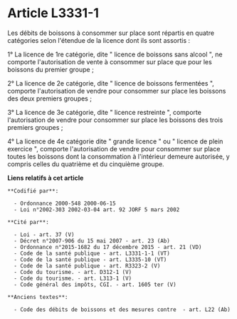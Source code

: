 # Article L3331-1

Les débits de boissons à consommer sur place sont répartis en quatre catégories selon l'étendue de la licence dont ils sont
assortis :

1° La licence de 1re catégorie, dite " licence de boissons sans alcool ", ne comporte l'autorisation de vente à consommer sur
place que pour les boissons du premier groupe ;

2° La licence de 2e catégorie, dite " licence de boissons fermentées ", comporte l'autorisation de vendre pour consommer sur
place les boissons des deux premiers groupes ;

3° La licence de 3e catégorie, dite " licence restreinte ", comporte l'autorisation de vendre pour consommer sur place les
boissons des trois premiers groupes ;

4° La licence de 4e catégorie dite " grande licence " ou " licence de plein exercice ", comporte l'autorisation de vendre
pour consommer sur place toutes les boissons dont la consommation à l'intérieur demeure autorisée, y compris celles du
quatrième et du cinquième groupe.

**Liens relatifs à cet article**

	**Codifié par**:

	  - Ordonnance 2000-548 2000-06-15
	  - Loi n°2002-303 2002-03-04 art. 92 JORF 5 mars 2002

	**Cité par**:

	  - Loi - art. 37 (V)
	  - Décret n°2007-906 du 15 mai 2007 - art. 23 (Ab)
	  - Ordonnance n°2015-1682 du 17 décembre 2015 - art. 21 (VD)
	  - Code de la santé publique - art. L3331-1-1 (VT)
	  - Code de la santé publique - art. L3335-10 (VT)
	  - Code de la santé publique - art. R3323-2 (V)
	  - Code du tourisme. - art. D312-1 (V)
	  - Code du tourisme. - art. L313-1 (V)
	  - Code général des impôts, CGI. - art. 1605 ter (V)

	**Anciens textes**:

	  - Code des débits de boissons et des mesures contre  - art. L22 (Ab)
